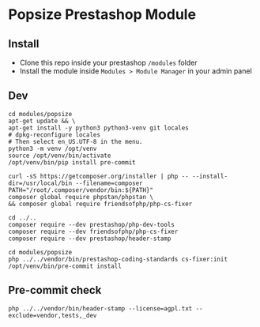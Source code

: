 # Popsize Prestashop Module

## Install
- Clone this repo inside your prestashop `/modules` folder
- Install the module inside `Modules > Module Manager` in your admin panel

## Dev
```
cd modules/popsize
apt-get update && \
apt-get install -y python3 python3-venv git locales
# dpkg-reconfigure locales
# Then select en_US.UTF-8 in the menu.
python3 -m venv /opt/venv
source /opt/venv/bin/activate
/opt/venv/bin/pip install pre-commit

curl -sS https://getcomposer.org/installer | php -- --install-dir=/usr/local/bin --filename=composer
PATH="/root/.composer/vendor/bin:${PATH}"
composer global require phpstan/phpstan \
&& composer global require friendsofphp/php-cs-fixer

cd ../..
composer require --dev prestashop/php-dev-tools
composer require --dev friendsofphp/php-cs-fixer
composer require --dev prestashop/header-stamp

cd modules/popsize
php ../../vendor/bin/prestashop-coding-standards cs-fixer:init
/opt/venv/bin/pre-commit install
```

## Pre-commit check
```
php ../../vendor/bin/header-stamp --license=agpl.txt --exclude=vendor,tests,_dev
```